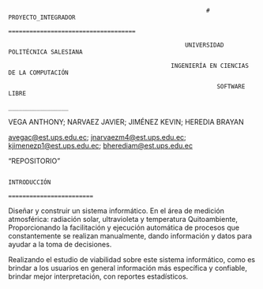                                                             # PROYECTO_INTEGRADOR
                                                     ====================================

                                                      UNIVERSIDAD POLITÉCNICA SALESIANA 

                                                  INGENIERÍA EN CIENCIAS DE LA COMPUTACIÓN 
 
                                                               SOFTWARE LIBRE
                                                              _________________

VEGA ANTHONY; NARVAEZ JAVIER; JIMÉNEZ KEVIN; HEREDIA BRAYAN

avegac@est.ups.edu.ec; jnarvaezm4@est.ups.edu.ec; kjimenezp1@est.ups.edu.ec; bherediam@est.ups.edu.ec

“REPOSITORIO”


                                                                 INTRODUCCIÓN
                                                           ========================

Diseñar y construir un sistema informático. En el área de medición atmosférica: radiación solar, ultravioleta y temperatura Quitoambiente, 
Proporcionando la  facilitación y ejecución automática  de procesos que constantemente se realizan manualmente, dando información y datos 
para ayudar a la toma de decisiones. 

Realizando el estudio de viabilidad sobre este sistema informático, como es brindar a los usuarios en general información más específica 
y confiable, brindar mejor interpretación, con reportes estadísticos.

